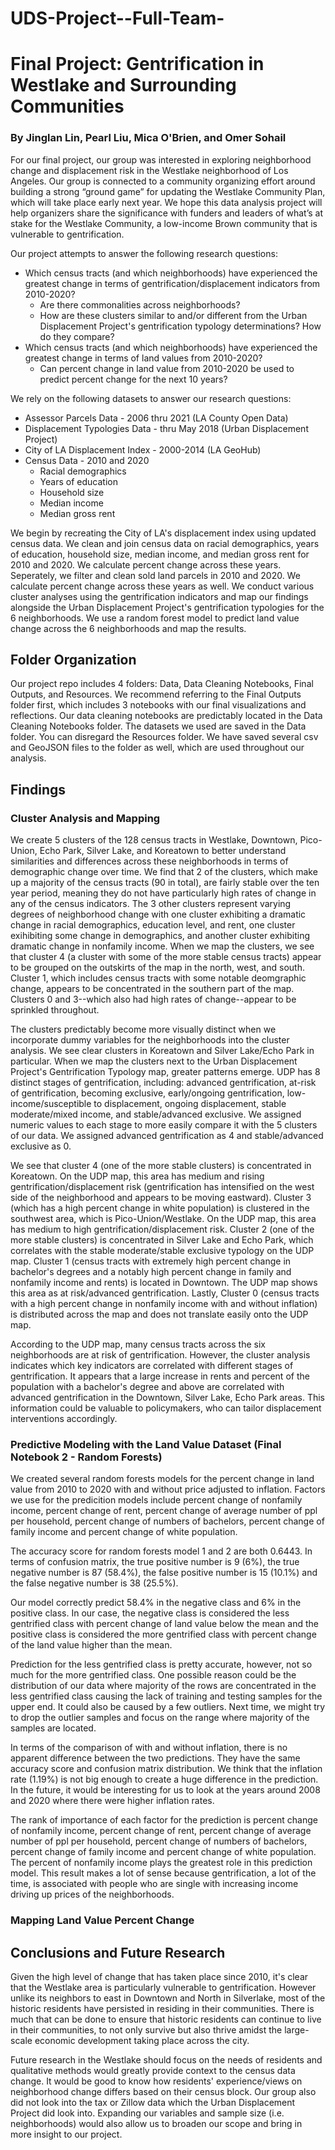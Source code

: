 # UDS-Project--Full-Team-

# Final Project: Gentrification in Westlake and Surrounding Communities

### By Jinglan Lin, Pearl Liu, Mica O'Brien, and Omer Sohail

For our final project, our group was interested in exploring neighborhood change and displacement risk in the Westlake neighborhood of Los Angeles. Our group is connected to a community organizing effort around building a strong “ground game” for updating the Westlake Community Plan, which will take place early next year. We hope this data analysis project will help organizers share the significance with funders and leaders of what’s at stake for the Westlake Community, a low-income Brown community that is vulnerable to gentrification.  

Our project attempts to answer the following research questions: 

 - Which census tracts (and which neighborhoods) have experienced the greatest change in terms of gentrification/displacement indicators from 2010-2020? 
     - Are there commonalities across neighborhoods?
     - How are these clusters similar to and/or different from the Urban Displacement Project's gentrification typology determinations? How do they compare? 
 - Which census tracts (and which neighborhoods) have experienced the greatest change in terms of land values from 2010-2020? 
     - Can percent change in land value from 2010-2020 be used to predict percent change for the next 10 years? 

We rely on the following datasets to answer our research questions: 

 - Assessor Parcels Data - 2006 thru 2021 (LA County Open Data)
 - Displacement Typologies Data - thru May 2018 (Urban Displacement Project)
 - City of LA Displacement Index - 2000-2014 (LA GeoHub) 
 - Census Data - 2010 and 2020
    - Racial demographics 
    - Years of education
    - Household size 
    - Median income
    - Median gross rent

We begin by recreating the City of LA's displacement index using updated census data. We clean and join census data on racial demographics, years of education, household size, median income, and median gross rent for 2010 and 2020. We calculate percent change across these years. Seperately, we filter and clean sold land parcels in 2010 and 2020. We calculate percent change across these years as well. We conduct various cluster analyses using the gentrification indicators and map our findings alongside the Urban Displacement Project's gentrification typologies for the 6 neighborhoods. We use a random forest model to predict land value change across the 6 neighborhoods and map the results. 

## Folder Organization

Our project repo includes 4 folders: Data, Data Cleaning Notebooks, Final Outputs, and Resources. We recommend referring to the Final Outputs folder first, which includes 3 notebooks with our final visualizations and reflections. Our data cleaning notebooks are predictably located in the Data Cleaning Notebooks folder. The datasets we used are saved in the Data folder. You can disregard the Resources folder. We have saved several csv and GeoJSON files to the folder as well, which are used throughout our analysis.

## Findings

### Cluster Analysis and Mapping 

We create 5 clusters of the 128 census tracts in Westlake, Downtown, Pico-Union, Echo Park, Silver Lake, and Koreatown to better understand similarities and differences across these neighborhoods in terms of demographic change over time. We find that 2 of the clusters, which make up a majority of the census tracts (90 in total), are fairly stable over the ten year period, meaning they do not have particularly high rates of change in any of the census indicators. The 3 other clusters represent varying degrees of neighborhood change with one cluster exhibiting a dramatic change in racial demographics, education level, and rent, one cluster exihibiting some change in demographics, and another cluster exhibiting dramatic change in nonfamily income. When we map the clusters, we see that cluster 4 (a cluster with some of the more stable census tracts) appear to be grouped on the outskirts of the map in the north, west, and south. Cluster 1, which includes census tracts with some notable deomgraphic change, appears to be concentrated in the southern part of the map. Clusters 0 and 3--which also had high rates of change--appear to be sprinkled throughout.  

The clusters predictably become more visually distinct when we incorporate dummy variables for the neighborhoods into the cluster analysis. We see clear clusters in Koreatown and  Silver Lake/Echo Park in particular. When we map the clusters next to the Urban Displacement Project's Gentrification Typology map, greater patterns emerge. UDP has 8 distinct stages of gentrification, including: advanced gentrification, at-risk of gentrification, becoming exclusive, early/ongoing gentrification, low-income/susceptible to displacement, ongoing displacement, stable moderate/mixed income, and stable/advanced exclusive. We assigned numeric values to each stage to more easily compare it with the 5 clusters of our data. We assigned advanced gentrification as 4 and stable/advanced exclusive as 0. 

We see that cluster 4 (one of the more stable clusters) is concentrated in Koreatown. On the UDP map, this area has medium and rising gentrification/displacement risk (gentrification has intensified on the west side of the neighborhood and appears to be moving eastward). Cluster 3 (which has a high percent change in white population) is clustered in the southwest area, which is Pico-Union/Westlake. On the UDP map, this area has medium to high gentrification/displacement risk. Cluster 2 (one of the more stable clusters) is concentrated in Silver Lake and Echo Park, which correlates with the stable moderate/stable exclusive typology on the UDP map. Cluster 1 (census tracts with extremely high percent change in bachelor's degrees and a notably high percent change in family and nonfamily income and rents) is located in Downtown. The UDP map shows this area as at risk/advanced gentrification. Lastly, Cluster 0 (census tracts with a high percent change in nonfamily income with and without inflation) is distributed across the map and does not translate easily onto the UDP map.

According to the UDP map, many census tracts across the six neighborhoods are at risk of gentrification. However, the cluster analysis indicates which key indicators are correlated with different stages of gentrification. It appears that a large increase in rents and percent of the population with a bachelor's degree and above are correlated with advanced gentrification in the Downtown, Silver Lake, Echo Park areas. This information could be valuable to policymakers, who can tailor displacement interventions accordingly.   

### Predictive Modeling with the Land Value Dataset (Final Notebook 2 - Random Forests)
We created several random forests models for the percent change in land value from 2010 to 2020 with and without price adjusted to inflation. Factors we use for the predicition models include percent change of nonfamily income, percent change of rent, percent change of average number of ppl per household, percent change of numbers of bachelors, percent change of family income and percent change of white population. 

The accuracy score for random forests model 1 and 2 are both 0.6443. In terms of confusion matrix, the true positive number is 9 (6%), the true negative number is 87 (58.4%), the false positive number is 15 (10.1%) and the false negative number is 38 (25.5%).

Our model correctly predict 58.4% in the negative class and 6% in the positive class. In our case, the negative class is considered the less gentrified class with percent change of land value below the mean and the positive class is considered the more gentrified class with percent change of the land value higher than the mean.

Prediction for the less gentrified class is pretty accurate, however, not so much for the more gentrified class. One possible reason could be the distribution of our data where majority of the rows are concentrated in the less gentrified class causing the lack of training and testing samples for the upper end. It could also be caused by a few outliers. Next time, we might try to drop the outlier samples and focus on the range where majority of the samples are located.

In terms of the comparison of with and without inflation, there is no apparent difference between the two predictions. They have the same accuracy score and confusion matrix distribution. We think that the inflation rate (1.19%) is not big enough to create a huge difference in the prediction. In the future, it would be interesting for us to look at the years around 2008 and 2020 where there were higher inflation rates.

The rank of importance of each factor for the prediction is percent change of nonfamily income, percent change of rent, percent change of average number of ppl per household, percent change of numbers of bachelors, percent change of family income and percent change of white population. The percent of nonfamily income plays the greatest role in this prediction model. This result makes a lot of sense because gentrification, a lot of the time, is associated with people who are single with increasing income driving up prices of the neighborhoods.

### Mapping Land Value Percent Change

## Conclusions and Future Research
Given the high level of change that has taken place since 2010, it's clear that the Westlake area is particularly vulnerable to gentrification. However unlike its neighbors to east in Downtown and North in Silverlake, most of the historic residents have persisted in residing in their communities. There is much that can be done to ensure that historic residents can continue to live in their communities, to not only survive but also thrive amidst the large-scale economic development taking place across the city. 

Future research in the Westlake should focus on the needs of residents and qualitative methods would greatly provide context to the census data change. It would be good to know how residents' experience/views on neighborhood change differs based on their census block. Our group also did not look into the tax or Zillow data which the Urban Displacement Project did look into. Expanding our variables and sample size (i.e. neighborhoods) would also allow us to broaden our scope and bring in more insight to our project. 








